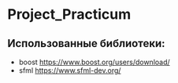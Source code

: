 # Project_Practicum

## Использованные библиотеки:
- boost
https://www.boost.org/users/download/
- sfml
https://www.sfml-dev.org/
